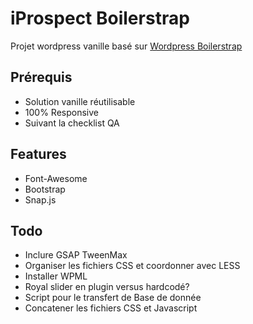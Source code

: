 iProspect Boilerstrap
==================================================

Projet wordpress vanille basé sur [Wordpress Boilerstrap](http://getboilerstrap.com/)

## Prérequis
- Solution vanille réutilisable
- 100% Responsive 
- Suivant la checklist QA

## Features
- Font-Awesome
- Bootstrap 
- Snap.js

## Todo 

- Inclure GSAP TweenMax
- Organiser les fichiers CSS et coordonner avec LESS
- Installer WPML
- Royal slider en plugin versus hardcodé?
- Script pour le transfert de Base de donnée
- Concatener les fichiers CSS et Javascript